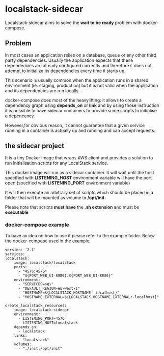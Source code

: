 
# localstack-sidecar

Localstack-sidecar aims to solve the **wait to be ready** problem with docker-compose.

## Problem
In most cases an application relies on a database, queue or any other third party dependencies. Usually the application expects that these dependencies are already configured correctly and therefore it does not attempt to initialize its dependencies every time it starts up.

This scenario is usually common when the application runs in a shared environment (ie: staging, production) but it is not valid when the application and its dependencies are run locally.

docker-compose does most of the heavylifting: it allows to create a dependency graph using  **depends_on** or **link** and by using those instruction it is possible to have sidecar containers to provide some scripts to  initialise a depencency.

However,for obvious reason, it cannot guarantee that a given service running in a container is actually up and running and can accept requests.

## the sidecar project  

It is a tiny Docker image that wraps AWS client and provides a solution to run initialisation scripts for any LocalStack service.

This docker image will run as a sidecar container. It will wait until the host specified with **LISTENING_HOST** environment variable will have the port open (specified with **LISTENING_PORT** environment variable)

It will then execute an arbitrary set of scripts which should be placed in a folder that will be mounted as volume to **/opt/init**.

Please note that scripts **must have** the **.sh extension** and must be **executable**	

### docker-compose example

To have an idea on how to use it please refer to the example folder.
Below the docker-compose used in the example.


    version: '2.1'
    services:
    localstack:
        image: localstack/localstack
        ports:
          - "4576:4576"
          - "${PORT_WEB_UI-8080}:${PORT_WEB_UI-8080}"
        environment:
          - "SERVICES=sqs"
          - "DEFAULT_REGION=eu-west-1"
          - "HOSTNAME=${LOCALSTACK_HOSTNAME:-localhost}"
          - "HOSTNAME_EXTERNAL=${LOCALSTACK_HOSTNAME_EXTERNAL:-localhost}"

    create_localstack_resources:
        image: localstack-sidecar
        environment:
          - LISTENING_PORT=4576
          - LISTENING_HOST=localstack
        depends_on:
          - localstack
        links:
          - "localstack"
        volumes:
          - "./init:/opt/init"


